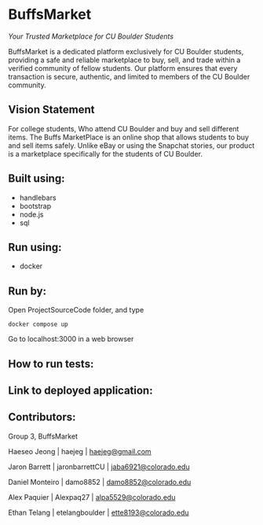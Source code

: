 # BuffsMarket
_Your Trusted Marketplace for CU Boulder Students_  <br /> 

BuffsMarket is a dedicated platform exclusively for CU Boulder students, providing a safe and reliable marketplace to buy, sell, and trade within a verified community of fellow students. Our platform ensures that every transaction is secure, authentic, and limited to members of the CU Boulder community.

## Vision Statement
For college students, Who attend CU Boulder and buy and sell different items. The Buffs MarketPlace is an online shop that allows students to buy and sell items safely. 
Unlike eBay or using the Snapchat stories, our product is a marketplace specifically for the students of CU Boulder.

## Built using:
- handlebars
- bootstrap
- node.js
- sql

## Run using:
- docker

## Run by:
Open ProjectSourceCode folder, and type <br /> 

```docker compose up``` <br />

Go to localhost:3000 in a web browser

## How to run tests:

## Link to deployed application:

## Contributors:
Group 3, BuffsMarket  <br /> 

Haeseo Jeong | haejeg | haejeg@gmail.com<br /> 

Jaron Barrett | jaronbarrettCU | jaba6921@colorado.edu<br /> 

Daniel Monteiro | damo8852 | damo8852@colorado.edu <br /> 

Alex Paquier | Alexpaq27 | alpa5529@colorado.edu <br /> 

Ethan Telang | etelangboulder | ette8193@colorado.edu